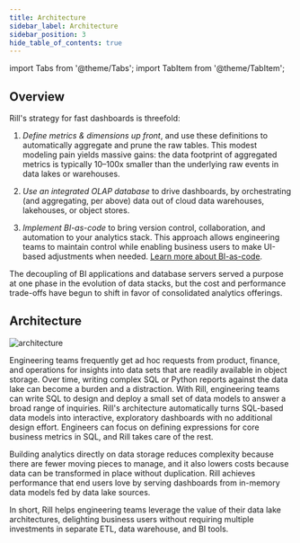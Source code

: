 ```yaml
---
title: Architecture
sidebar_label: Architecture 
sidebar_position: 3
hide_table_of_contents: true
---
```


import Tabs from '@theme/Tabs';
import TabItem from '@theme/TabItem';

## Overview

Rill's strategy for fast dashboards is threefold:

1) *Define metrics & dimensions up front*, and use these definitions to automatically aggregate and prune the raw tables. This modest modeling pain yields massive gains: the data footprint of aggregated metrics is typically 10–100x smaller than the underlying raw events in data lakes or warehouses.

2) *Use an integrated OLAP database* to drive dashboards, by orchestrating (and aggregating, per above) data out of cloud data warehouses, lakehouses, or object stores.

3) *Implement BI-as-code* to bring version control, collaboration, and automation to your analytics stack. This approach allows engineering teams to maintain control while enabling business users to make UI-based adjustments when needed. [Learn more about BI-as-code](/home/concepts/bi-as-code).

The decoupling of BI applications and database servers served a purpose at one phase in the evolution of data stacks, but the cost and performance trade-offs have begun to shift in favor of consolidated analytics offerings.

## Architecture

![architecture](/img/concepts/architecture/architecture.png)


Engineering teams frequently get ad hoc requests from product, finance, and operations for insights into data sets that are readily available in object storage. Over time, writing complex SQL or Python reports against the data lake can become a burden and a distraction. With Rill, engineering teams can write SQL to design and deploy a small set of data models to answer a broad range of inquiries. Rill's architecture automatically turns SQL-based data models into interactive, exploratory dashboards with no additional design effort. Engineers can focus on defining expressions for core business metrics in SQL, and Rill takes care of the rest.

Building analytics directly on data storage reduces complexity because there are fewer moving pieces to manage, and it also lowers costs because data can be transformed in place without duplication. Rill achieves performance that end users love by serving dashboards from in-memory data models fed by data lake sources.

In short, Rill helps engineering teams leverage the value of their data lake architectures, delighting business users without requiring multiple investments in separate ETL, data warehouse, and BI tools.


